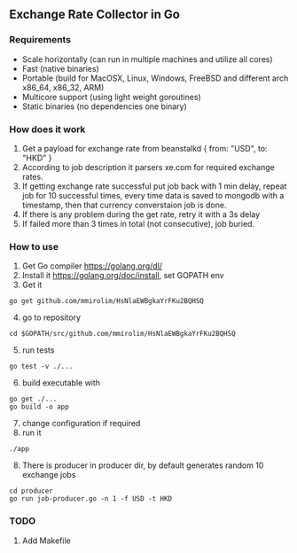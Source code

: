 ## Exchange Rate Collector in Go

### Requirements
- Scale horizontally (can run in multiple machines and utilize all cores)
- Fast (native binaries)
- Portable (build for MacOSX, Linux, Windows, FreeBSD and different arch x86_64, x86_32, ARM)
- Multicore support (using light weight goroutines)
- Static binaries (no dependencies one binary)

### How does it work

1. Get a payload for exchange rate from beanstalkd
  {
	from: "USD",
	to: "HKD"
  }
2. According to job description it parsers xe.com for required exchange rates.
3. If getting exchange rate successful put job back with 1 min delay, repeat job for 10 successful times, every time data is saved to mongodb with a timestamp, then that currency converstaion job is done.
4. If there is any problem during the get rate, retry it with a 3s delay
5. If failed more than 3 times in total (not consecutive), job buried.

### How to use
1. Get Go compiler https://golang.org/dl/
2. Install it https://golang.org/doc/install, set GOPATH env
3. Get it
```
go get github.com/mmirolim/HsNlaEWBgkaYrFKu2BQHSQ
```
4. go to repository
```
cd $GOPATH/src/github.com/mmirolim/HsNlaEWBgkaYrFKu2BQHSQ
```
5. run tests
```
go test -v ./...
```
6. build executable with
```
go get ./...
go build -o app
```
7. change configuration if required
8. run it
```
./app
```
8. There is producer  in producer dir, by default generates random 10 exchange jobs
```
cd producer
go run job-producer.go -n 1 -f USD -t HKD
```

### TODO
1. Add Makefile


